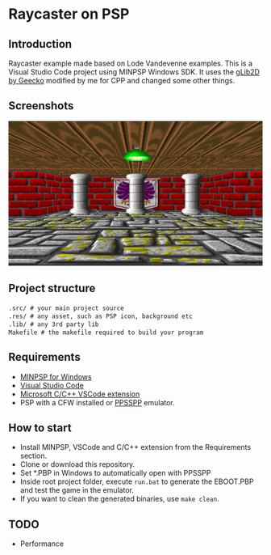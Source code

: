 # Raycaster on PSP

## Introduction
Raycaster example made based on Lode Vandevenne examples. This is a Visual Studio Code project using MINPSP Windows SDK.
It uses the [gLib2D by Geecko](https://github.com/libcg/gLib2D) modified by me for CPP and changed some other things.

## Screenshots
![](.docs/screenshot.jpg)

## Project structure
```
.src/ # your main project source
.res/ # any asset, such as PSP icon, background etc
.lib/ # any 3rd party lib
Makefile # the makefile required to build your program
```

## Requirements
* [MINPSP for Windows](https://sourceforge.net/projects/minpspw/files/latest/download)
* [Visual Studio Code](https://code.visualstudio.com/)
* [Microsoft C/C++ VSCode extension](https://marketplace.visualstudio.com/items?itemName=ms-vscode.cpptools)
* PSP with a CFW installed or [PPSSPP](https://www.ppsspp.org/) emulator.

## How to start
- Install MINPSP, VSCode and C/C++ extension from the Requirements section.
- Clone or download this repository.
- Set *.PBP in Windows to automatically open with PPSSPP
- Inside root project folder, execute `run.bat` to generate the EBOOT.PBP and test the game in the emulator.
- If you want to clean the generated binaries, use `make clean`.

## TODO
- Performance

